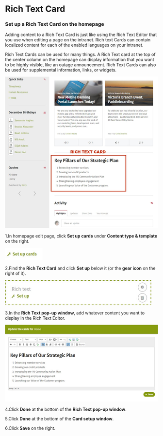 # Rich Text Card

### Set up a Rich Text Card on the homepage <a id="pageTitle_en"></a>

Adding content to a Rich Text Card is just like using the Rich Text Editor that you use when editing a page on the intranet. Rich text Cards can contain localized content for each of the enabled languages on your intranet.  
  
Rich Text Cards can be used for many things. A Rich Text card at the top of the center column on the homepage can display information that you want to be highly visible, like an outage announcement. Rich Text Cards can also be used for supplemental information, links, or widgets.

![](../../../../.gitbook/assets/1%20%28132%29.jpg)

1.In homepage edit page, click **Set up cards** under **Content type & template** on the right.

![](../../../../.gitbook/assets/2%20%2838%29.jpg)

2.Find the **Rich Text Card** and click **Set up** below it \(or the **gear icon** on the right of it\).

![](../../../../.gitbook/assets/3%20%2839%29.jpg)

3.In the **Rich Text pop-up window**, add whatever content you want to display in the Rich Text Editor.  


![](../../../../.gitbook/assets/4%20%2815%29.jpg)

4.Click **Done** at the bottom of the **Rich Text pop-up window**.

5.Click **Done** at the bottom of the **Card setup window**.

6.Click **Save** on the right.


